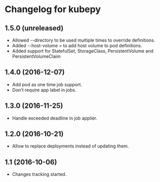 Changelog for kubepy
=================

1.5.0 (unreleased)
------------------

- Allowed --directory <path> to be used multiple times to override definitions.
- Added --host-volume <name>=<path> to add host volume to pod definitions.
- Added support for StatefulSet, StorageClass, PersistentVolume and PersistentVolumeClaim


1.4.0 (2016-12-07)
------------------

- Add pod as one time job support.
- Don't require app label in jobs.


1.3.0 (2016-11-25)
------------------

- Handle exceeded deadline in job applier.


1.2.0 (2016-10-21)
------------------

- Allow to replace deployments instead of updating them.

1.1 (2016-10-06)
----------------

- Changes tracking started.
